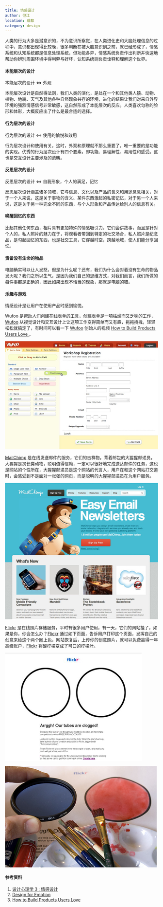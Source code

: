 ```yaml
---
title: 情感设计
author: 但江
location: 成都 
category: design
---
```


人类的行为大多是潜意识的，不为意识所察觉，在人类进化史和大脑处理信息的过程中，意识都出现得比较晚，很多判断在被大脑意识到之前，就已经形成了，情感系统和认知系统都是信息处理系统，但功能各异，情感系统负责作出判断并快速地帮助你辨别周围环境中得利弊与好坏，认知系统则负责诠释和理解这个世界。

#### 本能层次的设计

本能层次的设计 <=> 外观

本能层次设计是自然得法则，我们人类的演化，是处在一个和其他类人猿、动物、植物、地貌、天气及其他各种自然现象共存的环境，进化的结果让我们对来自外界环境的强烈情感信号非常敏感，这自然形成了本能层次的反应。人类喜欢匀称的脸形和体形，大概反应出了什么是最合适的选择。

#### 行为层次的设计

行为层次的设计 <=> 使用的愉悦和效用

行为层次设计和使用有关，这时，外观和原理就不那么重要了，唯一重要的是功能的实现。优秀的行为层次设计有四个要素，即功能、易理解性、易用性和感受。这也是交互设计主要涉及的范畴。

#### 反思层次的设计

反思层次的设计 <=> 自我形象，个人的满足，记忆

反思层次设计涵盖诸多领域，它与信息、文化以及产品的含义和用途息息相关，对于一个人来说，这是关于事物的含义、某件东西激起的私密记忆，对于另一个人来说，这是关于另一种完全不同的东西，与个人形象和产品传达给别人的信息有关。

#### 唤醒回忆的东西

比起其他任何东西，相片具有更加特殊的情感吸引力，它们会讲故事，而且是针对个人的，私人照片的魅力在于，将观看者带回到特定的社交场合，私人照片是纪念品，是勾起回忆的东西，也是社交工具，它穿越时空，跨越地域，使人们能分享回忆。

#### 责备没有生命的物品

电脑确实可以让人发怒，但是为什么呢？还有，我们为什么会对着没有生命的物品发火呢？我们之所以生气，是因为我们自己的思维方式，对我们而言，我们所做的每件事都是正确的，因此如果出现不恰当的现象，那就是电脑的错。

#### 乐趣与游戏

情感设计是让用户在使用产品时感到愉悦。

[Wufoo][4] 是帮助人们创建在线表单的工具，创建表单是一项枯燥而又乏味的工作，[Wufoo][4] 从视觉设计和交互设计上让这项工作变得简单而又有趣，拖拖拽拽，轻轻松松就搞定了，有时间可以看一下 [Wufoo][4] 创始人的视频 [How to Build Products Users Love ][3]。

![Wufoo](/images/wufoo.jpg)

[MailChimp][5] 是在线发送邮件的服务，它们的吉祥物，背着邮包的大猩猩邮递员，大猩猩是灵长类动物，聪明值得信赖，一定可以很好地完成送达邮件的任务，这也是网站的个性所在，大猩猩邮递员是这个网站的代言人，用户在和这个网站打交道时，会感受到不是面对一张张的网页，而是聪明的大猩猩邮递员在为用户服务。

![MailChimp](/images/mailchimp.jpg)

[Flickr][6] 是在线照片存储服务，平时有很多用户使用，有一天，它们的网站挂了，如果是你，你会怎么办？[Flickr][6] 通过如下页面，告诉用户打印这个页面，发挥自己的创意来给这个两个圈上色，网站恢复后，上传你的创意照片，就可以免费赢得一年高级账户，[Flickr][6] 将酸柠檬变成了可口的柠檬汁。

![Flickr is Down](/images/flickr-is-down.jpg)

![Flickr is On](/images/flickr-is-on.jpg)

#### 参考资料

1. [设计心理学 3 : 情感设计][1]
2. [Design for Emotion][2]
3. [How to Build Products Users Love ][3]

[1]: http://book.douban.com/subject/10550576/
[2]: http://abookapart.com/products/designing-for-emotion
[3]: https://clip.mn/video/yt-sz_LgBAGYyo 
[4]: http://www.wufoo.com
[5]: http://mailchimp.com
[6]: http://flickr.com
